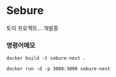 # Sebure

토이 프로젝트... 개발중

### 명령어메모

```
docker build -t sebure-next .

docker run -d -p 3000:3000 sebure-next
```
